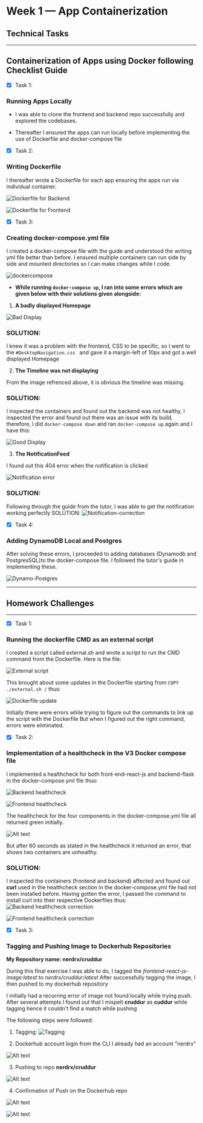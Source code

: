# Week 1 — App Containerization
## Technical Tasks
---

## Containerization of Apps using Docker following Checklist Guide

- [X] Task 1:

### Running Apps Locally

* I was able to clone the frontend and backend repo successfully and explored the codebases. 

* Thereafter I ensured the apps can run locally before implementing the use of Dockerfile and docker-compose file

- [X] Task 2:

### Writing Dockerfile
I thereafter wrote a Dockerfile for each app ensuring the apps run via individual container.

![Dockerfile for Backend](../images/BE-Dockerfile.png)

![Dockerfile for Frontend](../images/FE-Dockerfile.png)

 - [X] Task 3:

### Creating docker-compose.yml file

I created a docker-compose file with the guide and understood the writing yml file better than before. I ensured  multiple containers can run side by side and mounted directories so I can make changes while I code.

![dockercompose](../images/docker-compose.png)

* **While running `docker-compose up`, I ran into some errors which are given below with their solutions given alongside:**

1. **A badly displayed Homepage** 

![Bad Display](../images/Cruddur-bad-display.png)

### SOLUTION:

I knew it was a problem with the frontend, CSS to be specific, so I went to the `#DesktopNavigation.css ` and gave it a margin-left of 10px and got a well displayed Homepage

2. **The Timeline was not displaying**

 From the image refrenced above, it is obvious the timeline was missing. 
 
 ### SOLUTION:

 I inspected the containers and found out the backend was not healthy, I inspected the error and found out there was an issue with its build, therefore, I did `docker-compose down` and ran `docker-compose up` again and I have this: 

 ![Good Display](../images/Better-displayed.png)

3. **The NotificationFeed**

I found out this 404 error when the notification is clicked 

![Notification error](../images/Notification-error.png)

### SOLUTION:
Following through the guide from the tutor, I was able to get the notification working perfectly
SOLUTION:
![Notification-correction](../images/Notification-correction.png)


 - [X] Task 4:

### Adding DynamoDB Local and Postgres
After solving these errors, I proceeded to adding databases (Dynamodb and PostgresSQL)to the docker-compose file. 
I followed the tutor's guide in implementing these.

![Dynamo-Postgres](../images/Dynamo-Postgres.png)


---
## Homework Challenges 
---
 - [X] Task 1:

### Running the dockerfile CMD as an external script

I created a script called external.sh and wrote a script to run the CMD command from the Dockerfile.
Here is the file:

![External script](../images/External-script.png)

This brought about some updates in the Dockerfile starting from `COPY ./external.sh /` thus:

![Dockerfile update](../images/Updated-Dockerfile.png)

Initially there were errors while trying to figure out the commands to link up the script with the Dockerfile
But when I figured out the right command, errors were eliminated.


 - [X] Task 2:

### Implementation of  a healthcheck in the V3 Docker compose file

I implemented a healthcheck for both front-end-react-js and backend-flask in the docker-compose.yml file thus:

![Backend healthcheck](../images/Healthcheck-backend.png)

![Frontend healthcheck](../images/Healthcheck-frontend.png)

The healthcheck for the four components in the docker-compose.yml file all returned green initially.


![Alt text](../images/Healthcheck.png)


But after 60 seconds as stated in the healthcheck it returned an error, that shows two containers are unhealthy.

### SOLUTION:
I inspected the containers (frontend and backend) affected and found out **curl** used in the healthcheck section in the docker-compose.yml file had not been installed before.
Having gotten the error, I passed the command to install curl into their respective Dockerfiles thus:
![Backend healthcheck correction](../images/Healthcheck-correction-be.png)

![Frontend healthcheck correction](../images/Healthcheck-correction-fe.png)




- [X] Task 3:

### Tagging and Pushing Image to Dockerhub Repositories

**My Repository name: nerdrx/cruddur**

During this final exercise I was able to do, I tagged the *frontend-react-js-image:latest* to *nerdrx/cruddur:latest*
After successfully tagging the image, I then pushed to my dockerhub repository

I initially had a recurring error of image not found locally while trying push. 
After several attempts I found out that I mispelt **cruddur** as **cuddur** while tagging hence it couldn't find a match while pushing

The following steps were followed:

1. Tagging:
![Tagging](../images/docker-tag.png)

2. Dockerhub account login from the CLI
I already had an account "nerdrx"

![Alt text](../images/dockerhub-login.png)

3. Pushing to repo **nerdrx/cruddur**

![Alt text](../images/docker-push.png)

4. Confirmation of Push on the Dockerhub repo

![Alt text](../images/Docker-hub-push-confirmation1.png)

![Alt text](../images/Docker-hub-push-confirmation2.png)